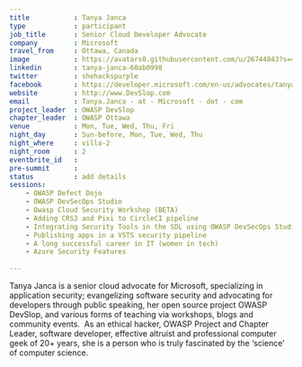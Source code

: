 ```yaml
---
title           : Tanya Janca
type            : participant
job_title       : Senior Cloud Developer Advocate
company         : Microsoft
travel_from     : Ottawa, Canada
image           : https://avatars0.githubusercontent.com/u/26744843?s=400&u=dbc5bb5fe5d719419efce1bb3e9870dd58a4c7ba&v=4
linkedin        : tanya-janca-60ab0998
twitter         : shehackspurple
facebook        : https://developer.microsoft.com/en-us/advocates/tanya-janca
website         : http://www.DevSlop.com
email           : Tanya.Janca - at - Microsoft - dot - com
project_leader  : OWASP DevSlop
chapter_leader  : OWASP Ottawa
venue           : Mon, Tue, Wed, Thu, Fri
night_day       : Sun-before, Mon, Tue, Wed, Thu
night_where     : villa-2
night_room      : 2
eventbrite_id   :
pre-summit      :
status          : add details
sessions:
    - OWASP Defect Dojo
    - OWASP DevSecOps Studio
    - Owasp Cloud Security Workshop (BETA)
    - Adding CRS3 and Pixi to CircleCI pipeline
    - Integrating Security Tools in the SDL using OWASP DevSecOps Studio
    - Publishing apps in a VSTS security pipeline
    - A long successful career in IT (women in tech)
    - Azure Security Features
    
---
```


Tanya Janca is a senior cloud advocate for Microsoft, specializing in application security; evangelizing software security and advocating for developers through public speaking, her open source project OWASP DevSlop, and various forms of teaching via workshops, blogs and community events.  As an ethical hacker, OWASP Project and Chapter Leader, software developer, effective altruist and professional computer geek of 20+ years, she is a person who is truly fascinated by the ‘science’ of computer science.  
